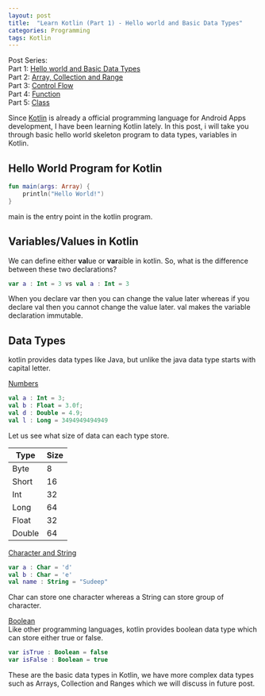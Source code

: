```yaml
---
layout: post
title:  "Learn Kotlin (Part 1) - Hello world and Basic Data Types"
categories: Programming
tags: Kotlin
---
```


Post Series: <br />
Part 1: [Hello world and Basic Data Types](https://sudeepacharya.com.np/blog/2018/12/02/learn-kotlin-part-1-hello-world-and-basic-data-types/)<br />
Part 2: [Array, Collection and Range](https://sudeepacharya.com.np/blog/2018/12/10/learn-kotlin-part-2-array-collection-and-range/)<br />
Part 3: [Control Flow](https://sudeepacharya.com.np/blog/2018/12/16/learn-kotlin-part-3-control-flow/)<br />
Part 4: [Function](https://sudeepacharya.com.np/blog/2018/12/24/learn-kotlin-part-4-function/)<br />
Part 5: [Class](https://sudeepacharya.com.np/blog/2019/01/08/learn-kotlin-part-5-class/)<br />


Since [Kotlin](https://kotlinlang.org/) is already a official programming language for Android Apps development, I have been learning Kotlin lately. In this post, i will take you through basic hello world skeleton program to data types, variables in Kotlin.

<h2>Hello World Program for Kotlin</h2>

```kotlin
fun main(args: Array) {
    println("Hello World!")
}
```
main is the entry point in the kotlin program.

<h2>Variables/Values in Kotlin</h2>
We can define either <b>val</b>ue or <b>var</b>aible in kotlin. So, what is the difference between these two declarations?

```kotlin
var a : Int = 3 vs val a : Int = 3
```

When you declare var then you can change the value later whereas if you declare val then you cannot change the value later. val  makes the variable declaration immutable.

<h2>Data Types</h2>
kotlin provides data types like Java, but unlike the java data type starts with capital letter.

<u>Numbers</u><br />
```kotlin
val a : Int = 3;
val b : Float = 3.0f;
val d : Double = 4.9;
val l : Long = 3494949494949
```
Let us see what size of data can each type store.

| Type   	| Size 	|
|--------	|------	|
| Byte   	| 8    	|
| Short  	| 16   	|
| Int    	| 32   	|
| Long   	| 64   	|
| Float  	| 32   	|
| Double 	| 64   	|


<u>Character and String</u><br />
```kotlin
var a : Char = 'd'
val b : Char = 'e'
val name : String = "Sudeep"
```

Char can store one character whereas a String can store group of character.

<u>Boolean</u><br/>
Like other programming languages, kotlin provides boolean data type which can store either true or false.

```kotlin
var isTrue : Boolean = false
var isFalse : Boolean = true
```

These are the basic data types in Kotlin, we have more complex data types such as Arrays, Collection and Ranges which we will discuss in future post.
